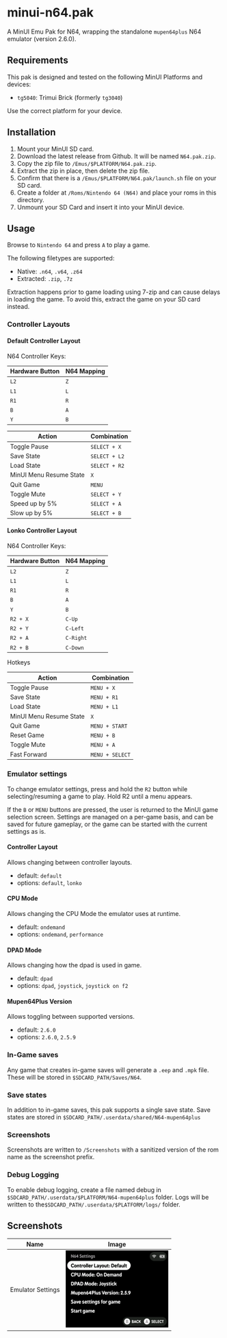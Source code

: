 # minui-n64.pak

A MinUI Emu Pak for N64, wrapping the standalone `mupen64plus` N64 emulator (version 2.6.0).

## Requirements

This pak is designed and tested on the following MinUI Platforms and devices:

- `tg5040`: Trimui Brick (formerly `tg3040`)

Use the correct platform for your device.

## Installation

1. Mount your MinUI SD card.
2. Download the latest release from Github. It will be named `N64.pak.zip`.
3. Copy the zip file to `/Emus/$PLATFORM/N64.pak.zip`.
4. Extract the zip in place, then delete the zip file.
5. Confirm that there is a `/Emus/$PLATFORM/N64.pak/launch.sh` file on your SD card.
6. Create a folder at `/Roms/Nintendo 64 (N64)` and place your roms in this directory.
7. Unmount your SD Card and insert it into your MinUI device.

## Usage

Browse to `Nintendo 64` and press `A` to play a game.

The following filetypes are supported:

- Native: `.n64`, `.v64`, `.z64`
- Extracted: `.zip`, `.7z`

Extraction happens prior to game loading using 7-zip and can cause delays in loading the game. To avoid this, extract the game on your SD card instead.

### Controller Layouts

#### Default Controller Layout

N64 Controller Keys:

| Hardware Button | N64 Mapping |
|-----------------|-------------|
| `L2`            | `Z`         |
| `L1`            | `L`         |
| `R1`            | `R`         |
| `B`             | `A`         |
| `Y`             | `B`         |

| Action                  | Combination   |
|-------------------------|---------------|
| Toggle Pause            | `SELECT + X`  |
| Save State              | `SELECT + L2` |
| Load State              | `SELECT + R2` |
| MinUI Menu Resume State | `X`           |
| Quit Game               | `MENU`        |
| Toggle Mute             | `SELECT + Y`  |
| Speed up by 5%          | `SELECT + A`  |
| Slow up by 5%           | `SELECT + B`  |

#### Lonko Controller Layout

N64 Controller Keys:

| Hardware Button | N64 Mapping |
|-----------------|-------------|
| `L2`            | `Z`         |
| `L1`            | `L`         |
| `R1`            | `R`         |
| `B`             | `A`         |
| `Y`             | `B`         |
| `R2 + X`        | `C-Up`      |
| `R2 + Y`        | `C-Left`    |
| `R2 + A`        | `C-Right`   |
| `R2 + B`        | `C-Down`    |

Hotkeys

| Action                  | Combination     |
|-------------------------|-----------------|
| Toggle Pause            | `MENU + X`      |
| Save State              | `MENU + R1`     |
| Load State              | `MENU + L1`     |
| MinUI Menu Resume State | `X`             |
| Quit Game               | `MENU + START`  |
| Reset Game              | `MENU + B`      |
| Toggle Mute             | `MENU + A`      |
| Fast Forward            | `MENU + SELECT` |

### Emulator settings

To change emulator settings, press and hold the `R2` button while selecting/resuming a game to play. Hold R2 until a menu appears.

If the `B` or `MENU` buttons are pressed, the user is returned to the MinUI game selection screen. Settings are managed on a per-game basis, and can be saved for future gameplay, or the game can be started with the current settings as is.

#### Controller Layout

Allows changing between controller layouts.

- default: `default`
- options: `default`, `lonko`

#### CPU Mode

Allows changing the CPU Mode the emulator uses at runtime.

- default: `ondemand`
- options: `ondemand`, `performance`

#### DPAD Mode

Allows changing how the dpad is used in game.

- default: `dpad`
- options: `dpad`, `joystick`, `joystick on f2`

#### Mupen64Plus Version

Allows toggling between supported versions.

- default: `2.6.0`
- options: `2.6.0`, `2.5.9`

### In-Game saves

Any game that creates in-game saves will generate a `.eep` and `.mpk` file. These will be stored in `$SDCARD_PATH/Saves/N64`.

### Save states

In addition to in-game saves, this pak supports a single save state. Save states are stored in `$SDCARD_PATH/.userdata/shared/N64-mupen64plus`

### Screenshots

Screenshots are written to `/Screenshots` with a sanitized version of the rom name as the screenshot prefix.

### Debug Logging

To enable debug logging, create a file named debug in `$SDCARD_PATH/.userdata/$PLATFORM/N64-mupen64plus` folder. Logs will be written to the`$SDCARD_PATH/.userdata/$PLATFORM/logs/` folder.

## Screenshots

| Name               | Image                                                     |
|--------------------|-----------------------------------------------------------|
| Emulator Settings  | <img src="screenshots/emulator-settings.png" width=240 /> |
